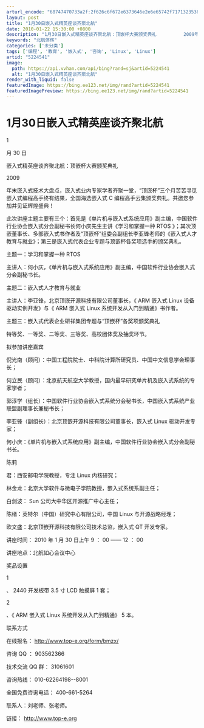 ```yaml
---
arturl_encode: "68747470733a2f:2f626c6f672e6373646e2e6e65742f71713235383731313531:392f61727469636c652f64657461696c732f35323234353431"
layout: post
title: "1月30日嵌入式精英座谈齐聚北航"
date: 2010-01-22 15:30:00 +0800
description: "1月30日嵌入式精英座谈齐聚北航：顶嵌杯大赛颁奖典礼          2009年末嵌入式技术大盘点"
keywords: "北航体辉"
categories: ['未分类']
tags: ['编程', '教育', '嵌入式', '咨询', 'Linux', 'Linux']
artid: "5224541"
image:
  path: https://api.vvhan.com/api/bing?rand=sj&artid=5224541
  alt: "1月30日嵌入式精英座谈齐聚北航"
render_with_liquid: false
featuredImage: https://bing.ee123.net/img/rand?artid=5224541
featuredImagePreview: https://bing.ee123.net/img/rand?artid=5224541
---
```


# 1月30日嵌入式精英座谈齐聚北航

1

月
30
日

嵌入式精英座谈齐聚北航：顶嵌杯大赛颁奖典礼

2009

年末嵌入式技术大盘点，嵌入式业内专家学者齐聚一堂，“顶嵌杯”三个月苦苦寻觅嵌入式编程高手终有结果，全国海选嵌入式
C
编程高手云集颁奖典礼。共邀您参加并见证辉煌盛典！

此次讲座主题主要有三个：首先是《单片机与嵌入式系统应用》副主编，中国软件行业协会嵌入式分会副秘书长何小庆先生主讲《学习和掌握一种
RTOS
》；其次顶嵌董事长、多部嵌入式书作者及“顶嵌杯”组委会副组长李亚锋老师的《嵌入式人才教育与就业》；第三是嵌入式代表企业专题与顶嵌杯各奖项选手的颁奖典礼。

主题一：学习和掌握一种
RTOS

主讲人：何小庆，《单片机与嵌入式系统应用》副主编，中国软件行业协会嵌入式分会副秘书长。

主题二：嵌入式人才教育与就业

主讲人：李亚锋，北京顶嵌开源科技有限公司董事长，《
ARM
嵌入式
Linux
设备驱动实例开发》与《
ARM
嵌入式
Linux
系统开发从入门到精通》书作者。

主题三：嵌入式代表企业研祥集团专题与“顶嵌杯”各奖项颁奖典礼

特等奖、一等奖、二等奖、三等奖、高校团体奖及抽奖环节。

拟参加讲座嘉宾

倪光南（顾问）：中国工程院院士、中科院计算所研究员、中国中文信息学会理事长；

何立民（顾问）：北京航天航空大学教授，国内最早研究单片机及嵌入式系统的专家学者；

郭淳学（组长）：中国软件行业协会嵌入式系统分会秘书长，中国嵌入式系统产业联盟副理事长兼秘书长；

李亚锋（副组长）：北京顶嵌开源科技有限公司董事长，嵌入式
Linux
驱动开发专家；

何小庆：《单片机与嵌入式系统应用》副主编，中国软件行业协会嵌入式分会副秘书长。

陈莉

君：西安邮电学院教授，专注
Linux
内核研究；

林金龙：北京大学软件与微电子学院教授，嵌入式系统系副主任；

白剑波：
Sun
公司大中华区开源推广中心主任；

陈绪：英特尔（中国）研究中心有限公司，中国
Linux
与开源战略经理；

欧文盛：北京顶嵌开源科技有限公司技术总监，嵌入式
QT
开发专家。

讲座时间：
2010
年
1
月
30
日上午
9
：
00
——
12
：
00

讲座地点：北航如心会议中心

奖品设置

1

、
2440
开发板带
3.5
寸
LCD
触摸屏
1
套；

2

、《
ARM
嵌入式
Linux
系统开发从入门到精通》
5
本。

联系方式

在线报名：
http://www.top-e.org/form/bmzx/

咨询
QQ
：
903562366

技术交流
QQ
群：
31061601

咨询热线：
010-62264198--8001

全国免费咨询电话：
400-661-5264

联系人：刘老师、张老师。

链接：
<http://www.top-e.org>